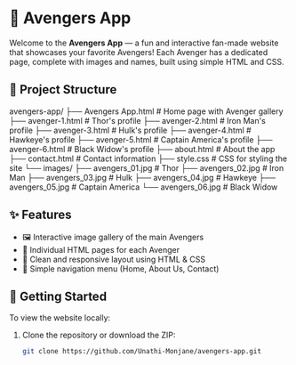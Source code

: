 # 🦸 Avengers App

Welcome to the **Avengers App** — a fun and interactive fan-made website that showcases your favorite Avengers! Each Avenger has a dedicated page, complete with images and names, built using simple HTML and CSS.


## 📁 Project Structure

avengers-app/
├── Avengers App.html # Home page with Avenger gallery
├── avenger-1.html # Thor's profile
├── avenger-2.html # Iron Man's profile
├── avenger-3.html # Hulk's profile
├── avenger-4.html # Hawkeye's profile
├── avenger-5.html # Captain America's profile
├── avenger-6.html # Black Widow's profile
├── about.html # About the app
├── contact.html # Contact information
├── style.css # CSS for styling the site
└── images/
├── avengers_01.jpg # Thor
├── avengers_02.jpg # Iron Man
├── avengers_03.jpg # Hulk
├── avengers_04.jpg # Hawkeye
├── avengers_05.jpg # Captain America
└── avengers_06.jpg # Black Widow

## ✨ Features

- 🖼️ Interactive image gallery of the main Avengers
- 📄 Individual HTML pages for each Avenger
- 📱 Clean and responsive layout using HTML & CSS
- 🔗 Simple navigation menu (Home, About Us, Contact)

## 🚀 Getting Started

To view the website locally:

1. Clone the repository or download the ZIP:
   ```bash
   git clone https://github.com/Unathi-Monjane/avengers-app.git

